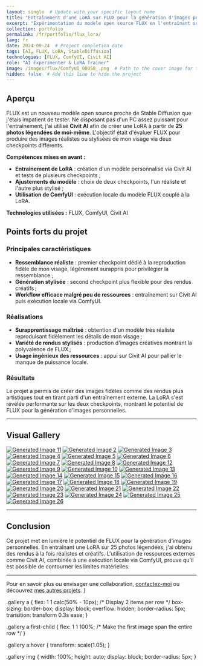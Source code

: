 ```yaml
---
layout: single  # Update with your specific layout name
title: "Entraînement d'une LoRA sur FLUX pour la génération d'images personnelles"
excerpt: "Expérimentation du modèle open source FLUX en l'entraînant sur mes propres photos."
collection: portfolio
permalink: /fr/portfolio/flux_lora/
lang: fr
date: 2024-09-24  # Project completion date
tags: [AI, FLUX, LoRA, StableDiffusion]
technologies: [FLUX, ComfyUI, Civit AI]
role: "AI Experimenter & LoRA Trainer"
image: /images/flux/ComfyUI_00058_.png  # Path to the cover image for the project
hidden: false  # Add this line to hide the project
---
```


## Aperçu

FLUX est un nouveau modèle open source proche de Stable Diffusion que j'étais impatient de tester. Ne disposant pas d'un PC assez puissant pour l'entraînement, j'ai utilisé **Civit AI** afin de créer une LoRA à partir de **25 photos légendées de moi-même**. L'objectif était d'évaluer FLUX pour produire des images réalistes ou stylisées de mon visage via deux checkpoints différents.

**Compétences mises en avant :**

- **Entraînement de LoRA** : création d'un modèle personnalisé via Civit AI et tests de plusieurs checkpoints ;
- **Ajustements du modèle** : choix de deux checkpoints, l'un réaliste et l'autre plus stylisé ;
- **Utilisation de ComfyUI** : exécution locale du modèle FLUX couplé à la LoRA.

**Technologies utilisées :** FLUX, ComfyUI, Civit AI

## Points forts du projet

### Principales caractéristiques

- **Ressemblance réaliste** : premier checkpoint dédié à la reproduction fidèle de mon visage, légèrement surappris pour privilégier la ressemblance ;
- **Génération stylisée** : second checkpoint plus flexible pour des rendus créatifs ;
- **Workflow efficace malgré peu de ressources** : entraînement sur Civit AI puis exécution locale via ComfyUI.

### Réalisations

- **Surapprentissage maîtrisé** : obtention d'un modèle très réaliste reproduisant fidèlement les détails de mon visage ;
- **Variété de rendus stylisés** : production d'images créatives montrant la polyvalence de FLUX ;
- **Usage ingénieux des ressources** : appui sur Civit AI pour pallier le manque de puissance locale.

### Résultats

Le projet a permis de créer des images fidèles comme des rendus plus artistiques tout en tirant parti d'un entraînement externe. La LoRA s'est révélée performante sur les deux checkpoints, montrant le potentiel de FLUX pour la génération d'images personnelles.

---

## Visual Gallery

<div class="gallery">
  <a href="/images/flux/ComfyUI_00315_.png"><img src="/images/flux/ComfyUI_00315_.png" alt="Generated Image 11"></a>
  <a href="/images/flux/ComfyUI_00029_.png"><img src="/images/flux/ComfyUI_00029_.png" alt="Generated Image 2"></a>
  <a href="/images/flux/ComfyUI_00038_.png"><img src="/images/flux/ComfyUI_00038_.png" alt="Generated Image 3"></a>
  <a href="/images/flux/ComfyUI_00058_.png"><img src="/images/flux/ComfyUI_00058_.png" alt="Generated Image 4"></a>
  <a href="/images/flux/ComfyUI_00143_.png"><img src="/images/flux/ComfyUI_00143_.png" alt="Generated Image 5"></a>
  <a href="/images/flux/ComfyUI_00162_.png"><img src="/images/flux/ComfyUI_00162_.png" alt="Generated Image 6"></a>
  <a href="/images/flux/ComfyUI_00166_.png"><img src="/images/flux/ComfyUI_00166_.png" alt="Generated Image 7"></a>
  <a href="/images/flux/ComfyUI_00190_.png"><img src="/images/flux/ComfyUI_00190_.png" alt="Generated Image 8"></a>
  <a href="/images/flux/ComfyUI_00341_.png"><img src="/images/flux/ComfyUI_00341_.png" alt="Generated Image 12"></a>
  <a href="/images/flux/ComfyUI_00238.png"><img src="/images/flux/ComfyUI_00238.png" alt="Generated Image 9"></a>
  <a href="/images/flux/ComfyUI_00239_.png"><img src="/images/flux/ComfyUI_00239_.png" alt="Generated Image 10"></a>
  <a href="/images/flux/ComfyUI_00507_.png"><img src="/images/flux/ComfyUI_00507_.png" alt="Generated Image 13"></a>
  <a href="/images/flux/ComfyUI_00533_.png"><img src="/images/flux/ComfyUI_00533_.png" alt="Generated Image 14"></a>
  <a href="/images/flux/ComfyUI_00550_.png"><img src="/images/flux/ComfyUI_00550_.png" alt="Generated Image 15"></a>
  <a href="/images/flux/ComfyUI_00556_.png"><img src="/images/flux/ComfyUI_00556_.png" alt="Generated Image 16"></a>
  <a href="/images/flux/ComfyUI_00573_.png"><img src="/images/flux/ComfyUI_00573_.png" alt="Generated Image 17"></a>
  <a href="/images/flux/ComfyUI_00595_.png"><img src="/images/flux/ComfyUI_00595_.png" alt="Generated Image 18"></a>
  <a href="/images/flux/ComfyUI_00623_.png"><img src="/images/flux/ComfyUI_00623_.png" alt="Generated Image 19"></a>
  <a href="/images/flux/ComfyUI_00643_.png"><img src="/images/flux/ComfyUI_00643_.png" alt="Generated Image 20"></a>
  <a href="/images/flux/ComfyUI_00645_.png"><img src="/images/flux/ComfyUI_00645_.png" alt="Generated Image 21"></a>
  <a href="/images/flux/ComfyUI_00656_.png"><img src="/images/flux/ComfyUI_00656_.png" alt="Generated Image 22"></a>
  <a href="/images/flux/ComfyUI_00663_.png"><img src="/images/flux/ComfyUI_00663_.png" alt="Generated Image 23"></a>
  <a href="/images/flux/ComfyUI_00693_.png"><img src="/images/flux/ComfyUI_00693_.png" alt="Generated Image 24"></a>
  <a href="/images/flux/ComfyUI_00719_.png"><img src="/images/flux/ComfyUI_00719_.png" alt="Generated Image 25"></a>
  <a href="/images/flux/ComfyUI_00724_.png"><img src="/images/flux/ComfyUI_00724_.png" alt="Generated Image 26"></a>
</div>

---

## Conclusion

Ce projet met en lumière le potentiel de FLUX pour la génération d'images personnelles. En entraînant une LoRA sur 25 photos légendées, j'ai obtenu des rendus à la fois réalistes et créatifs. L'utilisation de ressources externes comme Civit AI, combinée à une exécution locale via ComfyUI, prouve qu'il est possible de contourner les limites matérielles.

---

Pour en savoir plus ou envisager une collaboration, [contactez-moi](/fr/contact) ou découvrez [mes autres projets](/fr/portfolio/).
}

.gallery a {
  flex: 1 1 calc(50% - 10px);  /* Display 2 items per row */
  box-sizing: border-box;
  display: block;
  overflow: hidden;
  border-radius: 5px;
  transition: transform 0.3s ease;
}

.gallery a:first-child {
  flex: 1 1 100%;  /* Make the first image span the entire row */
}

.gallery a:hover {
  transform: scale(1.05);
}

.gallery img {
  width: 100%;
  height: auto;
  display: block;
  border-radius: 5px;
}
</style>

